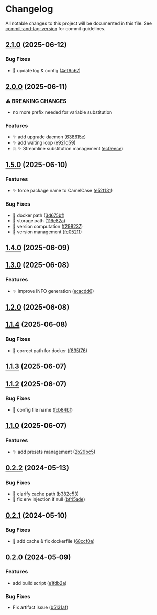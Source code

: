 <!-- @format -->

# Changelog

All notable changes to this project will be documented in this file. See [commit-and-tag-version](https://github.com/absolute-version/commit-and-tag-version) for commit guidelines.

## [2.1.0](https://github.com/tomgrv/synology-package-builder/compare/v2.0.0...v2.1.0) (2025-06-12)


### Bug Fixes

* 🐛 update log & config ([4ef9c67](https://github.com/tomgrv/synology-package-builder/commit/4ef9c67da211fd4345a2c50e84c15d82d64080b2))

## [2.0.0](https://github.com/tomgrv/synology-package-builder/compare/v1.5.0...v2.0.0) (2025-06-11)


### ⚠ BREAKING CHANGES

* no more prefix needed for variable substitution

### Features

* ✨ add upgrade daemon ([638615e](https://github.com/tomgrv/synology-package-builder/commit/638615eedef16699d57e705d808f86adecac88b8))
* ✨ add waiting loop ([e921d59](https://github.com/tomgrv/synology-package-builder/commit/e921d598628ec20d8bedfff576a7d8546e29ba4f))
* 💥 ✨ Streamline substitution management ([ec0eece](https://github.com/tomgrv/synology-package-builder/commit/ec0eece775aecf07b30d8dfd8fdbaf5415ca9876))

## [1.5.0](https://github.com/tomgrv/synology-package-builder/compare/v1.4.0...v1.5.0) (2025-06-10)


### Features

* ✨ force package name to CamelCase ([e52f131](https://github.com/tomgrv/synology-package-builder/commit/e52f131ff48c54002ce34d4e6ed3aad02a8de476))


### Bug Fixes

* 🐛 docker path ([3d675bf](https://github.com/tomgrv/synology-package-builder/commit/3d675bfdddfb6d609e5cc19f0ec2c89731e1a6fe))
* 🐛 storage path ([116e82a](https://github.com/tomgrv/synology-package-builder/commit/116e82a09bd49b07230f79423da7ff713bbe6708))
* 🐛 version computation ([f298237](https://github.com/tomgrv/synology-package-builder/commit/f2982375c5727124fc0415e290d4319cfc9f2d65))
* 🐛 version management ([fc05211](https://github.com/tomgrv/synology-package-builder/commit/fc05211c697a722ef66da851c48639b3f9fae460))

## [1.4.0](https://github.com/tomgrv/synology-package-builder/compare/v1.3.0...v1.4.0) (2025-06-09)

## [1.3.0](https://github.com/tomgrv/synology-package-builder/compare/v1.2.0...v1.3.0) (2025-06-08)


### Features

* ✨ improve INFO generation ([ecacdd6](https://github.com/tomgrv/synology-package-builder/commit/ecacdd6e5effb41afdf92312b160836eaf3f899f))

## [1.2.0](https://github.com/tomgrv/synology-package-builder/compare/v1.1.4...v1.2.0) (2025-06-08)

## [1.1.4](https://github.com/tomgrv/synology-package-builder/compare/v1.1.3...v1.1.4) (2025-06-08)


### Bug Fixes

* 🐛 correct path for docker ([f835f76](https://github.com/tomgrv/synology-package-builder/commit/f835f76a7a5a7a75c47788b7c0bc67cd07e2c17d))

## [1.1.3](https://github.com/tomgrv/synology-package-builder/compare/v1.1.2...v1.1.3) (2025-06-07)

## [1.1.2](https://github.com/tomgrv/synology-package-builder/compare/v1.1.1...v1.1.2) (2025-06-07)


### Bug Fixes

* 🐛 config file name ([fcb84bf](https://github.com/tomgrv/synology-package-builder/commit/fcb84bf22128282068827830478f2cd797bf13f8))

## [1.1.0](https://github.com/tomgrv/synology-package-builder/compare/v1.0.3...v1.1.0) (2025-06-07)


### Features

* ✨ add presets management ([2b29bc5](https://github.com/tomgrv/synology-package-builder/commit/2b29bc55c80231bf21fc084da3d6996fbf354a71))

## [0.2.2](https://github.com/tomgrv/synology-package-builder/compare/v0.2.1...v0.2.2) (2024-05-13)

### Bug Fixes

-   🐛 clarify cache path ([b382c53](https://github.com/tomgrv/synology-package-builder/commit/b382c53d85eeb41ece82bf969cb25e5ae1ecdc98))
-   🐛 fix env injection if null ([bf45ade](https://github.com/tomgrv/synology-package-builder/commit/bf45adeaa46d95c19908e85289db910bbef5d0b0))

## [0.2.1](https://github.com/tomgrv/synology-package-builder/compare/v0.2.0...v0.2.1) (2024-05-10)

### Bug Fixes

-   🐛 add cache & fix dockerfile ([68ccf0a](https://github.com/tomgrv/synology-package-builder/commit/68ccf0a700239350de2bda371103c924b34dc39f))

## 0.2.0 (2024-05-09)

### Features

-   add build script ([e1fdb2a](https://github.com/tomgrv/synology-package-builder/commit/e1fdb2abd468f6878764c7e68785ff4c9786c25a))

### Bug Fixes

-   Fix artifact issue ([b5131af](https://github.com/tomgrv/synology-package-builder/commit/b5131af80743f867a91e92a9469432aed2600f4f))
